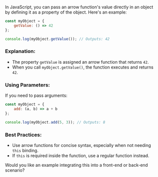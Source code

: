 In JavaScript, you can pass an arrow function's value directly in an object by defining it as a property of the object. Here's an example:

```javascript
const myObject = {
    getValue: () => 42
};

console.log(myObject.getValue()); // Outputs: 42
```

### Explanation:
- The property `getValue` is assigned an arrow function that returns `42`.
- When you call `myObject.getValue()`, the function executes and returns `42`.

### Using Parameters:
If you need to pass arguments:

```javascript
const myObject = {
    add: (a, b) => a + b
};

console.log(myObject.add(5, 3)); // Outputs: 8
```

### Best Practices:
- Use arrow functions for concise syntax, especially when not needing `this` binding.
- If `this` is required inside the function, use a regular function instead.

Would you like an example integrating this into a front-end or back-end scenario?